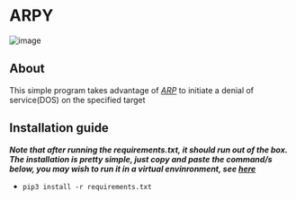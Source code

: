 # ARPY #

![image](https://user-images.githubusercontent.com/91953982/203137527-1197a5c3-7fc6-4953-99ec-1c7b14ceb742.png)

## About ##
This simple program takes advantage of [_ARP_](https://en.wikipedia.org/wiki/Address_Resolution_Protocol) to initiate a denial of service(DOS) on the specified target

## Installation guide
***Note that after running the *requirements.txt*, it should run out of the box. The installation is pretty simple, just copy and paste the command/s below, you may wish to run it in a virtual envinronment, see [here](https://docs.python.org/3/library/venv.html)***

-    `pip3 install -r requirements.txt`

